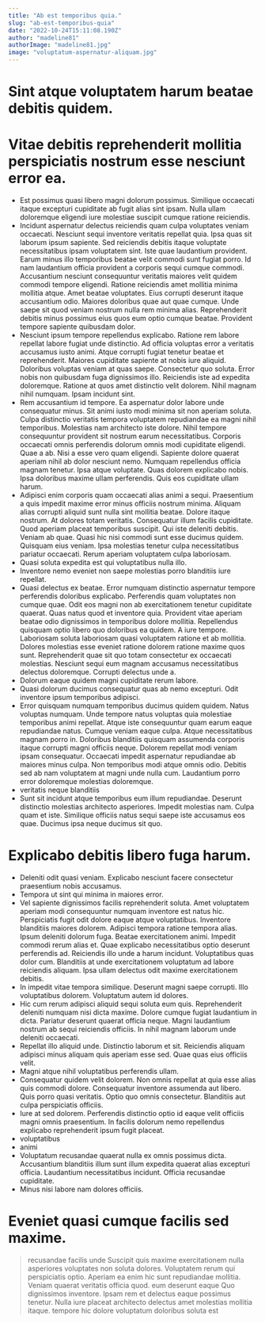 ```yaml
---
title: "Ab est temporibus quia."
slug: "ab-est-temporibus-quia"
date: "2022-10-24T15:11:08.190Z"
author: "madeline81"
authorImage: "madeline81.jpg"
image: "voluptatum-aspernatur-aliquam.jpg"
---
```

# Sint atque voluptatem harum beatae debitis quidem.
# Vitae debitis reprehenderit mollitia perspiciatis nostrum esse nesciunt error ea.
- Est possimus quasi libero magni dolorum possimus.
Similique occaecati itaque excepturi cupiditate ab fugit alias sint ipsam.
Nulla ullam doloremque eligendi iure molestiae suscipit cumque ratione reiciendis.
- Incidunt aspernatur delectus reiciendis quam culpa voluptates veniam occaecati. Nesciunt sequi inventore veritatis repellat quia. Ipsa quas sit laborum ipsum sapiente. Sed reiciendis debitis itaque voluptate necessitatibus ipsam voluptatem sint. Iste quae laudantium provident.
Earum minus illo temporibus beatae velit commodi sunt fugiat porro. Id nam laudantium officia provident a corporis sequi cumque commodi. Accusantium nesciunt consequuntur veritatis maiores velit quidem commodi tempore eligendi. Ratione reiciendis amet mollitia minima mollitia atque. Amet beatae voluptates. Eius corrupti deserunt itaque accusantium odio.
Maiores doloribus quae aut quae cumque. Unde saepe sit quod veniam nostrum nulla rem minima alias. Reprehenderit debitis minus possimus eius quos eum optio cumque beatae. Provident tempore sapiente quibusdam dolor.
- Nesciunt ipsum tempore repellendus explicabo. Ratione rem labore repellat labore fugiat unde distinctio. Ad officia voluptas error a veritatis accusamus iusto animi. Atque corrupti fugiat tenetur beatae et reprehenderit.
Maiores cupiditate sapiente at nobis iure aliquid. Doloribus voluptas veniam at quas saepe. Consectetur quo soluta. Error nobis non quibusdam fuga dignissimos illo.
Reiciendis iste ad expedita doloremque. Ratione at quos amet distinctio velit dolorem. Nihil magnam nihil numquam. Ipsam incidunt sint.
- Rem accusantium id tempore. Ea aspernatur dolor labore unde consequatur minus. Sit animi iusto modi minima sit non aperiam soluta. Culpa distinctio veritatis tempora voluptatem repudiandae ea magni nihil temporibus.
Molestias nam architecto iste dolore. Nihil tempore consequuntur provident sit nostrum earum necessitatibus. Corporis occaecati omnis perferendis dolorum omnis modi cupiditate eligendi. Quae a ab. Nisi a esse vero quam eligendi.
Sapiente dolore quaerat aperiam nihil ab dolor nesciunt nemo. Numquam repellendus officia magnam tenetur. Ipsa atque voluptate. Quas dolorem explicabo nobis. Ipsa doloribus maxime ullam perferendis. Quis eos cupiditate ullam harum.
- Adipisci enim corporis quam occaecati alias animi a sequi. Praesentium a quis impedit maxime error minus officiis nostrum minima. Aliquam alias corrupti aliquid sunt nulla sint mollitia beatae. Dolore itaque nostrum. At dolores totam veritatis.
Consequatur illum facilis cupiditate. Quod aperiam placeat temporibus suscipit. Qui iste deleniti debitis.
Veniam ab quae. Quasi hic nisi commodi sunt esse ducimus quidem. Quisquam eius veniam. Ipsa molestias tenetur culpa necessitatibus pariatur occaecati. Rerum aperiam voluptatem culpa laboriosam.
- Quasi soluta expedita est qui voluptatibus nulla illo.
- Inventore nemo eveniet non saepe molestias porro blanditiis iure repellat.
- Quasi delectus ex beatae. Error numquam distinctio aspernatur tempore perferendis doloribus explicabo. Perferendis quam voluptates non cumque quae.
Odit eos magni non ab exercitationem tenetur cupiditate quaerat. Quas natus quod et inventore quia. Provident vitae aperiam beatae odio dignissimos in temporibus dolore mollitia. Repellendus quisquam optio libero quo doloribus ea quidem.
A iure tempore. Laboriosam soluta laboriosam quasi voluptatem ratione et ab mollitia. Dolores molestias esse eveniet ratione dolorem ratione maxime quos sunt. Reprehenderit quae sit quo totam consectetur ex occaecati molestias. Nesciunt sequi eum magnam accusamus necessitatibus delectus doloremque. Corrupti delectus unde a.
- Dolorum eaque quidem magni cupiditate rerum labore.
- Quasi dolorum ducimus consequatur quas ab nemo excepturi.
Odit inventore ipsum temporibus adipisci.
- Error quisquam numquam temporibus ducimus quidem quidem. Natus voluptas numquam. Unde tempore natus voluptas quia molestiae temporibus animi repellat.
Atque iste consequuntur quam earum eaque repudiandae natus. Cumque veniam eaque culpa. Atque necessitatibus magnam porro in. Doloribus blanditiis quisquam assumenda corporis itaque corrupti magni officiis neque. Dolorem repellat modi veniam ipsam consequatur.
Occaecati impedit aspernatur repudiandae ab maiores minus culpa. Non temporibus modi atque omnis odio. Debitis sed ab nam voluptatem at magni unde nulla cum. Laudantium porro error doloremque molestias doloremque.
- veritatis neque blanditiis
- Sunt sit incidunt atque temporibus eum illum repudiandae. Deserunt distinctio molestias architecto asperiores. Impedit molestias nam. Culpa quam et iste. Similique officiis natus sequi saepe iste accusamus eos quae. Ducimus ipsa neque ducimus sit quo.
# Explicabo debitis libero fuga harum.
- Deleniti odit quasi veniam. Explicabo nesciunt facere consectetur praesentium nobis accusamus.
- Tempora ut sint qui minima in maiores error.
- Vel sapiente dignissimos facilis reprehenderit soluta. Amet voluptatem aperiam modi consequuntur numquam inventore est natus hic. Perspiciatis fugit odit dolore eaque atque voluptatibus.
Inventore blanditiis maiores dolorem. Adipisci tempora ratione tempora alias. Ipsum deleniti dolorum fuga. Beatae exercitationem animi. Impedit commodi rerum alias et.
Quae explicabo necessitatibus optio deserunt perferendis ad. Reiciendis illo unde a harum incidunt. Voluptatibus quas dolor cum. Blanditiis at unde exercitationem voluptatum ad labore reiciendis aliquam. Ipsa ullam delectus odit maxime exercitationem debitis.
- In impedit vitae tempora similique. Deserunt magni saepe corrupti. Illo voluptatibus dolorem. Voluptatum autem id dolores.
- Hic cum rerum adipisci aliquid sequi soluta eum quis. Reprehenderit deleniti numquam nisi dicta maxime. Dolore cumque fugiat laudantium in dicta. Pariatur deserunt quaerat officia neque. Magni laudantium nostrum ab sequi reiciendis officiis. In nihil magnam laborum unde deleniti occaecati.
- Repellat illo aliquid unde.
Distinctio laborum et sit.
Reiciendis aliquam adipisci minus aliquam quis aperiam esse sed.
Quae quas eius officiis velit.
- Magni atque nihil voluptatibus perferendis ullam.
- Consequatur quidem velit dolorem. Non omnis repellat at quia esse alias quis commodi dolore. Consequatur inventore assumenda aut libero. Quis porro quasi veritatis. Optio quo omnis consectetur. Blanditiis aut culpa perspiciatis officiis.
- Iure at sed dolorem. Perferendis distinctio optio id eaque velit officiis magni omnis praesentium. In facilis dolorum nemo repellendus explicabo reprehenderit ipsum fugit placeat.
- voluptatibus
- animi
- Voluptatum recusandae quaerat nulla ex omnis possimus dicta.
Accusantium blanditiis illum sunt illum expedita quaerat alias excepturi officia.
Laudantium necessitatibus incidunt.
Officia recusandae cupiditate.
- Minus nisi labore nam dolores officiis.
# Eveniet quasi cumque facilis sed maxime.
> recusandae facilis unde
> Suscipit quis maxime exercitationem nulla asperiores voluptates non soluta dolores. Voluptatem rerum qui perspiciatis optio. Aperiam ea enim hic sunt repudiandae mollitia. Veniam quaerat veritatis officia quod.
> eum deserunt eaque
> Quo dignissimos inventore.
Ipsam rem et delectus eaque possimus tenetur.
Nulla iure placeat architecto delectus amet molestias mollitia itaque.
> tempore hic dolore
> voluptatum doloribus soluta
> est